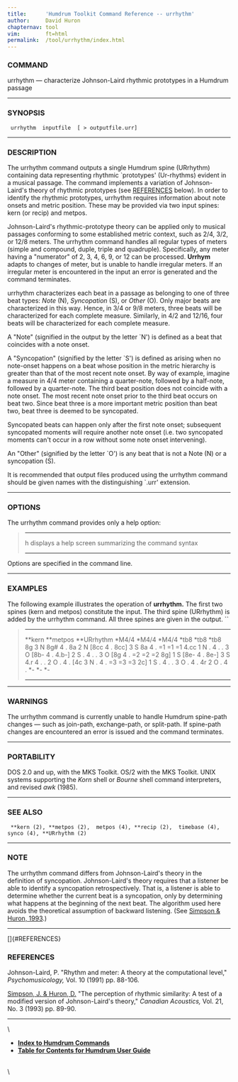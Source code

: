 ```yaml
---
title:		'Humdrum Toolkit Command Reference -- urrhythm'
author:		David Huron
chapternav:	tool
vim:		ft=html
permalink:	/tool/urrhythm/index.html
---
```


### COMMAND

<span class="tool">urrhythm</span> &mdash; characterize Johnson-Laird rhythmic prototypes in a
Humdrum passage

------------------------------------------------------------------------

### SYNOPSIS

` urrhythm  inputfile  [ > outputfile.urr]`

------------------------------------------------------------------------

### DESCRIPTION

The <span class="tool">urrhythm</span> command outputs a single Humdrum spine (<span class="rep">URrhythm</span>)
containing data representing rhythmic \`prototypes\' (Ur-rhythms)
evident in a musical passage. The command implements a variation of
Johnson-Laird's theory of rhythmic prototypes (see
[REFERENCES](#REFERENCES) below). In order to identify the rhythmic
prototypes, <span class="tool">urrhythm</span> requires information about note onsets and
metric position. These may be provided via two input spines: <span class="rep">kern</span>
(or <span class="rep">recip</span>) and <span class="rep">metpos</span>.

Johnson-Laird's rhythmic-prototype theory can be applied only to
musical passages conforming to some established metric context, such as
2/4, 3/2, or 12/8 meters. The <span class="tool">urrhythm</span> command handles all regular
types of meters (simple and compound, duple, triple and quadruple).
Specifically, any meter having a \"numerator\" of 2, 3, 4, 6, 9, or 12
can be processed. **Urrhym** adapts to changes of meter, but is unable
to handle irregular meters. If an irregular meter is encountered in the
input an error is generated and the command terminates.

<span class="tool">urrhythm</span> characterizes each beat in a passage as belonging to one of
three beat types: *Note* (N), *Syncopation* (S), or *Other* (O). Only
major beats are characterized in this way. Hence, in 3/4 or 9/8 meters,
three beats will be characterized for each complete measure. Similarly,
in 4/2 and 12/16, four beats will be characterized for each complete
measure.

A \"Note\" (signified in the output by the letter \`N\') is defined as a
beat that coincides with a note onset.

A \"Syncopation\" (signified by the letter \`S\') is defined as arising
when no note-onset happens on a beat whose position in the metric
hierarchy is greater than that of the most recent note onset. By way of
example, imagine a measure in 4/4 meter containing a quarter-note,
followed by a half-note, followed by a quarter-note. The third beat
position does not coincide with a note onset. The most recent note onset
prior to the third beat occurs on beat two. Since beat three is a more
important metric position than beat two, beat three is deemed to be
syncopated.

Syncopated beats can happen only after the first note onset; subsequent
syncopated moments will require another note onset (i.e. two syncopated
moments can't occur in a row without some note onset intervening).

An \"Other\" (signified by the letter \`O\') is any beat that is not a
Note (N) or a syncopation (S).

It is recommended that output files produced using the <span class="tool">urrhythm</span>
command should be given names with the distinguishing \`.urr\'
extension.

------------------------------------------------------------------------

### OPTIONS

The <span class="tool">urrhythm</span> command provides only a help option:

>   -------- -------------------------------------------------------
>   <span class="option">h</span>   displays a help screen summarizing the command syntax
>   -------- -------------------------------------------------------
>
Options are specified in the command line.

------------------------------------------------------------------------

### EXAMPLES

The following example illustrates the operation of **urrhythm.** The
first two spines (<span class="rep">kern</span> and <span class="rep">metpos</span>) constitute the input. The
third spine (<span class="rep">URrhythm</span>) is added by the <span class="tool">urrhythm</span> command. All
three spines are given in the output. ``

>   ---------- ------------ --------------
>   \*\*kern   \*\*metpos   \*\*URrhythm
>   \*M4/4     \*M4/4       \*M4/4
>   \*tb8      \*tb8        \*tb8
>   8g         3            N
>   8g\#       4            .
>   8a         2            N
>   \[8cc      4            .
>   8cc\]      3            S
>   8a         4            .
>   =1         =1           =1
>   4.cc       1            N
>   .          4            .
>   .          3            O
>   \[8b-      4            .
>   4.b-\]     2            S
>   .          4            .
>   .          3            O
>   \[8g       4            .
>   =2         =2           =2
>   8g\]       1            S
>   \[8e-      4            .
>   8e-\]      3            S
>   4.r        4            .
>   .          2            O
>   .          4            .
>   \[4c       3            N
>   .          4            .
>   =3         =3           =3
>   2c\]       1            S
>   .          4            .
>   .          3            O
>   .          4            .
>   4r         2            O
>   .          4            .
>   \*-        \*-          \*-
>   ---------- ------------ --------------
>
------------------------------------------------------------------------

### WARNINGS

The <span class="tool">urrhythm</span> command is currently unable to handle Humdrum
spine-path changes &mdash; such as join-path, exchange-path, or split-path.
If spine-path changes are encountered an error is issued and the command
terminates.

------------------------------------------------------------------------

### PORTABILITY

DOS 2.0 and up, with the MKS Toolkit. OS/2 with the MKS Toolkit. UNIX
systems supporting the *Korn* shell or *Bourne* shell command
interpreters, and revised *awk* (1985).

------------------------------------------------------------------------

### SEE ALSO

` **kern (2), **metpos (2),  metpos (4), **recip (2),  timebase (4),  synco (4), **URrhythm (2)`

------------------------------------------------------------------------

### NOTE

The <span class="tool">urrhythm</span> command differs from Johnson-Laird's theory in the
definition of syncopation. Johnson-Laird's theory requires that a
listener be able to identify a syncopation retrospectively. That is, a
listener is able to determine whether the current beat is a syncopation,
only by determining what happens at the beginning of the next beat. The
algorithm used here avoids the theoretical assumption of backward
listening. (See [Simpson & Huron,
1993](/Humdrum/Huron/publications.html).)

------------------------------------------------------------------------

[]{#REFERENCES}

### REFERENCES

Johnson-Laird, P. \"Rhythm and meter: A theory at the computational
level,\" *Psychomusicology,* Vol. 10 (1991) pp. 88-106.

[Simpson, J. & Huron, D.](/Humdrum/Huron/publications.html) \"The
perception of rhythmic similarity: A test of a modified version of
Johnson-Laird's theory,\" *Canadian Acoustics,* Vol. 21, No. 3 (1993)
pp. 89-90.

------------------------------------------------------------------------

\

-   [**Index to Humdrum Commands**](../commands.toc.html)
-   [**Table for Contents for Humdrum User Guide**](../guide.toc.html)

\
\
